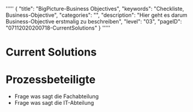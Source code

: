 '''''
{
"title": "BigPicture-Business Objectives",
"keywords": "Checkliste, Business-Objective",
"categories": "",
"description": "Hier geht es darum Business-Objective erstmalig zu beschreiben",
"level": "03",
"pageID": "07112020200718-CurrentSolutions"
}
'''''

<h1>Current Solutions</h1>

# Prozessbeteiligte
- Frage was sagt die Fachabteilung
- Frage was sagt die IT-Abteilung

